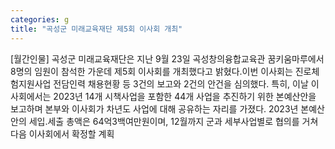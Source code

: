 ```yaml
---
categories: g
title: "곡성군 미래교육재단 제5회 이사회 개최"
---
```

[월간인물] 곡성군 미래교육재단은 지난 9월 23일 곡성창의융합교육관 꿈키움마루에서 8명의 임원이 참석한 가운데 제5회 이사회를 개최했다고 밝혔다.이번 이사회는 진로체험지원사업 전담인력 채용현황 등 3건의 보고와 2건의 안건을 심의했다. 특히, 이날 이사회에서는 2023년 14개 시책사업을 포함한 44개 사업을 추진하기 위한 본예산안을 보고하며 본부와 이사회가 차년도 사업에 대해 공유하는 자리를 가졌다. 2023년 본예산안의 세입․세출 총액은 64억3백여만원이며, 12월까지 군과 세부사업별로 협의를 거쳐 다음 이사회에서 확정할 계획
